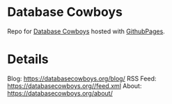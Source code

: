 # Database Cowboys

Repo for [Database Cowboys](https://databasecowboys.org/) hosted with [GithubPages](https://pages.github.com/).

# Details

Blog: https://databasecowboys.org/blog/
RSS Feed: https://databasecowboys.org//feed.xml
About: https://databasecowboys.org/about/
